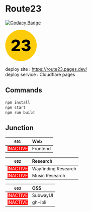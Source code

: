 # Route23

[![Codacy Badge](https://app.codacy.com/project/badge/Grade/efbf5eb736ca4041a25e4a1ceb106055)](https://www.codacy.com/gh/Route23/Route23/dashboard?utm_source=github.com&amp;utm_medium=referral&amp;utm_content=Route23/Route23&amp;utm_campaign=Badge_Grade)

<img src="public/assets/route23.png" width="100px">

deploy site : https://route23.pages.dev/ <br>
deploy service : Cloudflare pages

## Commands

```
npm install
npm start
npm run build
```

## Junction

| `601`                                                       | Web      |
|-------------------------------------------------------------|:---------|
| <span style="background:#ff0000;color:#fff;">INACTIVE<span> | Frontend |

| `602`                                                       | Research            |
|-------------------------------------------------------------|:--------------------|
| <span style="background:#ff0000;color:#fff;">INACTIVE<span> | Wayfinding Research |
| <span style="background:#ff0000;color:#fff;">INACTIVE<span> | Music Research      |

| `603`                                                       | OSS      |
|-------------------------------------------------------------|:---------|
| <span style="background:#ff0000;color:#fff;">INACTIVE<span> | SubwayUI |
| <span style="background:#ff0000;color:#fff;">INACTIVE<span> | gh-ibli  |
